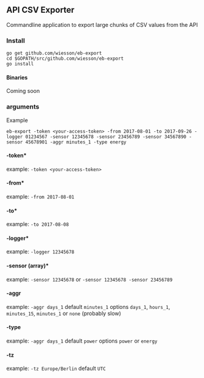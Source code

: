 ## API CSV Exporter

Commandline application to export large chunks of CSV values from the API

### Install

```
go get github.com/wiesson/eb-export
cd $GOPATH/src/github.com/wiesson/eb-export
go install
```

#### Binaries

Coming soon

### arguments

Example

```
eb-export -token <your-access-token> -from 2017-08-01 -to 2017-09-26 -logger 01234567 -sensor 12345678 -sensor 23456789 -sensor 34567890 -sensor 45678901 -aggr minutes_1 -type energy
```

#### -token*

example: `-token <your-access-token>`

#### -from*

example: `-from 2017-08-01`

#### -to*

example: `-to 2017-08-08`

#### -logger*

example: `-logger 12345678`

#### -sensor (array)*

example: `-sensor 12345678` or `-sensor 12345678 -sensor 23456789`

#### -aggr

example: `-aggr days_1`
default `minutes_1`
options `days_1`, `hours_1`, `minutes_15`, `minutes_1` or `none` (probably slow) 

#### -type

example: `-aggr days_1`
default `power`
options `power` or `energy`

#### -tz

example: `-tz Europe/Berlin`
default `UTC`
